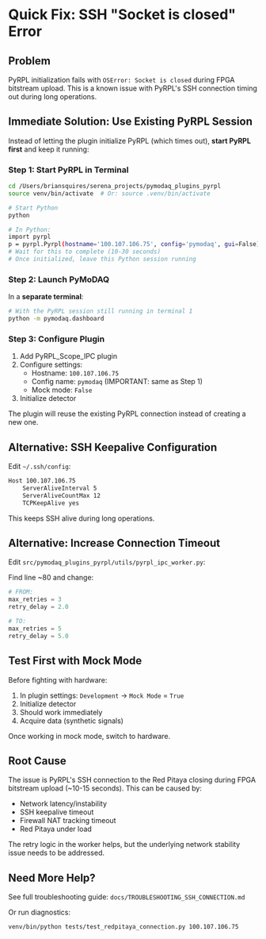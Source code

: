 # Quick Fix: SSH "Socket is closed" Error

## Problem

PyRPL initialization fails with `OSError: Socket is closed` during FPGA bitstream upload. This is a known issue with PyRPL's SSH connection timing out during long operations.

## Immediate Solution: Use Existing PyRPL Session

Instead of letting the plugin initialize PyRPL (which times out), **start PyRPL first** and keep it running:

### Step 1: Start PyRPL in Terminal

```bash
cd /Users/briansquires/serena_projects/pymodaq_plugins_pyrpl
source venv/bin/activate  # Or: source .venv/bin/activate

# Start Python
python

# In Python:
import pyrpl
p = pyrpl.Pyrpl(hostname='100.107.106.75', config='pymodaq', gui=False)
# Wait for this to complete (10-30 seconds)
# Once initialized, leave this Python session running
```

### Step 2: Launch PyMoDAQ

In a **separate terminal**:

```bash
# With the PyRPL session still running in terminal 1
python -m pymodaq.dashboard
```

### Step 3: Configure Plugin

1. Add PyRPL_Scope_IPC plugin
2. Configure settings:
   - Hostname: `100.107.106.75`
   - Config name: `pymodaq` (IMPORTANT: same as Step 1)
   - Mock mode: `False`
3. Initialize detector

The plugin will reuse the existing PyRPL connection instead of creating a new one.

## Alternative: SSH Keepalive Configuration

Edit `~/.ssh/config`:

```bash
Host 100.107.106.75
    ServerAliveInterval 5
    ServerAliveCountMax 12
    TCPKeepAlive yes
```

This keeps SSH alive during long operations.

## Alternative: Increase Connection Timeout

Edit `src/pymodaq_plugins_pyrpl/utils/pyrpl_ipc_worker.py`:

Find line ~80 and change:

```python
# FROM:
max_retries = 3
retry_delay = 2.0

# TO:
max_retries = 5
retry_delay = 5.0
```

## Test First with Mock Mode

Before fighting with hardware:

1. In plugin settings: `Development` → `Mock Mode` = `True`
2. Initialize detector
3. Should work immediately
4. Acquire data (synthetic signals)

Once working in mock mode, switch to hardware.

## Root Cause

The issue is PyRPL's SSH connection to the Red Pitaya closing during FPGA bitstream upload (~10-15 seconds). This can be caused by:

- Network latency/instability
- SSH keepalive timeout
- Firewall NAT tracking timeout  
- Red Pitaya under load

The retry logic in the worker helps, but the underlying network stability issue needs to be addressed.

## Need More Help?

See full troubleshooting guide: `docs/TROUBLESHOOTING_SSH_CONNECTION.md`

Or run diagnostics:
```bash
venv/bin/python tests/test_redpitaya_connection.py 100.107.106.75
```
